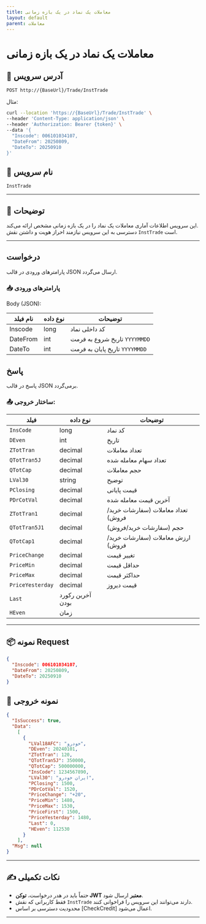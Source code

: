 ```yaml
---
title: معاملات یک نماد در یک بازه زمانی
layout: default
parent: معاملات
---
```


# معاملات یک نماد در یک بازه زمانی

## 📌 آدرس سرویس

```
POST http://{BaseUrl}/Trade/InstTrade
```

مثال:

```bash
curl --location 'https://{BaseUrl}/Trade/InstTrade' \
--header 'Content-Type: application/json' \
--header 'Authorization: Bearer {token}' \
--data '{
  "Inscode": 006101034107,
  "DateFrom": 20250809,
  "DateTo": 20250910
}'
```  

## 🧾 نام سرویس

`InstTrade`

---

## 🎯 توضیحات

این سرویس اطلاعات آماری معاملات یک نماد را در یک بازه زمانی مشخص ارائه می‌کند.  
دسترسی به این سرویس نیازمند احراز هویت و داشتن نقش `InstTrade` است.

---

## درخواست

پارامترهای ورودی در قالب JSON ارسال می‌گردد.

### 📥 پارامترهای ورودی

Body (JSON):

| نام فیلد   | نوع داده | توضیحات |
|------------|----------|---------|
| Inscode  | long     | کد داخلی نماد |
| DateFrom | int   | تاریخ شروع به فرمت `YYYYMMDD` |
| DateTo   | int   | تاریخ پایان به فرمت `YYYYMMDD` |

## پاسخ

پاسخ در قالب JSON برمی‌گردد.

### 📤 ساختار خروجی:

| فیلد | نوع داده | توضیحات |
|------|----------|---------|
| `InsCode` | long | کد نماد |
| `DEven` | int | تاریخ |
| `ZTotTran` | decimal | تعداد معاملات |
| `QTotTran5J` | decimal | تعداد سهام معامله شده |
| `QTotCap` | decimal | حجم معاملات |
| `LVal30` | string | توضیح |
| `PClosing` | decimal | قیمت پایانی |
| `PDrCotVal` | decimal | آخرین قیمت معامله شده |
| `ZTotTran1` | decimal | تعداد معاملات (سفارشات خرید/فروش) |
| `QTotTran5J1` | decimal | حجم (سفارشات خرید/فروش) |
| `QTotCap1` | decimal | ارزش معاملات (سفارشات خرید/فروش) |
| `PriceChange` | decimal | تغییر قیمت |
| `PriceMin` | decimal | حداقل قیمت |
| `PriceMax` | decimal | حداکثر قیمت |
| `PriceYesterday` | decimal | قیمت دیروز |
| `Last` | آخرین رکورد بودن |
| `HEven` | زمان |

---

## 📦 نمونه Request 

```json
{
  "Inscode": 006101034107,
  "DateFrom": 20250809,
  "DateTo": 20250910
}
```

## 📄 نمونه خروجی

```json
{
  "IsSuccess": true,
  "Data":
    [
      {
        "LVal18AFC": "خودرو",
        "DEven": 20240101,
        "ZTotTran": 120,
        "QTotTran5J": 350000,
        "QTotCap": 500000000,
        "InsCode": 1234567890,
        "LVal30": "ایران خودرو",
        "PClosing": 1500,
        "PDrCotVal": 1520,
        "PriceChange": "+20",
        "PriceMin": 1480,
        "PriceMax": 1530,
        "PriceFirst": 1500,
        "PriceYesterday": 1480,
        "Last": 0,
        "HEven": 112530
      }
    ],
  "Msg": null
}
```

---

## ✍️ نکات تکمیلی

- حتماً باید در هدر درخواست، **توکن JWT معتبر** ارسال شود.
- فقط کاربرانی که نقش `InstTrade` دارند می‌توانند این سرویس را فراخوانی کنند.
- محدودیت دسترسی بر اساس [CheckCredit] اعمال می‌شود.

---
